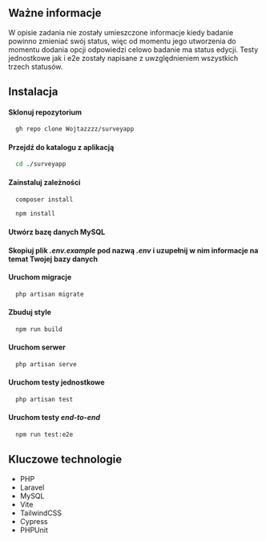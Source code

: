 ## Ważne informacje

W opisie zadania nie zostały umieszczone informacje kiedy badanie powinno zmieniać swój status, więc od momentu jego utworzenia do momentu dodania opcji odpowiedzi celowo badanie ma status edycji. Testy jednostkowe jak i e2e zostały napisane z uwzględnieniem wszystkich trzech statusów.

## Instalacja

#### Sklonuj repozytorium

```bash
  gh repo clone Wojtazzzz/surveyapp
```

#### Przejdź do katalogu z aplikacją

```bash
  cd ./surveyapp
```

#### Zainstaluj zależności

```bash
  composer install
```
```bash
  npm install
```

#### Utwórz bazę danych MySQL
#### Skopiuj plik *.env.example* pod nazwą *.env* i uzupełnij w nim informacje na temat Twojej bazy danych

#### Uruchom migracje

```bash
  php artisan migrate
```

#### Zbuduj style

```bash
  npm run build
```

#### Uruchom serwer

```bash
  php artisan serve
```

#### Uruchom testy jednostkowe

```bash
  php artisan test
```

#### Uruchom testy _end-to-end_
```bash
  npm run test:e2e
```

## Kluczowe technologie

- PHP
- Laravel
- MySQL
- Vite
- TailwindCSS
- Cypress
- PHPUnit
